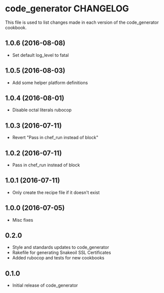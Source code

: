 code_generator CHANGELOG
========================
This file is used to list changes made in each version of the
code_generator cookbook.

1.0.6 (2016-08-08)
------------------
- Set default log_level to fatal

1.0.5 (2016-08-03)
------------------
- Add some helper platform definitions

1.0.4 (2016-08-01)
------------------
- Disable octal literals rubocop

1.0.3 (2016-07-11)
------------------
- Revert "Pass in chef_run instead of block"

1.0.2 (2016-07-11)
------------------
- Pass in chef_run instead of block

1.0.1 (2016-07-11)
------------------
- Only create the recipe file if it doesn't exist

1.0.0 (2016-07-05)
------------------
- Misc fixes

0.2.0
-----
- Style and standards updates to code_generator
- Rakefile for generating Snakeoil SSL Certificates
- Added rubocop and tests for new cookbooks


0.1.0
-----
- Initial release of code_generator

